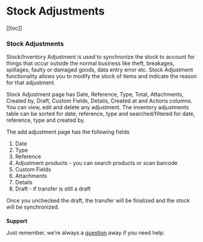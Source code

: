 # Stock Adjustments

[[toc]]

### Stock Adjustments

Stock/Inventory Adjustment is used to synchronize the stock to account for things that occur outside the normal business like theft, breakages, spillages, faulty or damaged goods, data entry error etc. Stock Adjustment functionality allows you to modify the stock of items and indicate the reason for that adjustment.

Stock Adjustment page has Date, Reference, Type, Total, Attachments, Created by, Draft, Custom Fields, Details, Created at and Actions columns. You can view, edit and delete any adjustment. The inventory adjustments table can be sorted for date, reference, type and searched/filtered for date, reference, type and created by.

The add adjustment page has the following fields

1.  Date
2.  Type
3.  Reference
4.  Adjustment products - you can search products or scan barcode
5.  Custom Fields
6.  Attachments
7.  Details
8.  Draft - if transfer is still a draft

Once you unchecked the draft, the transfer will be finalized and the stock will be synchronized.

####

**Support**

Just remember, we’re always a [question](https://tecdiary.net/support/modern-point-of-sale-solution/ask_question) away if you need help.
